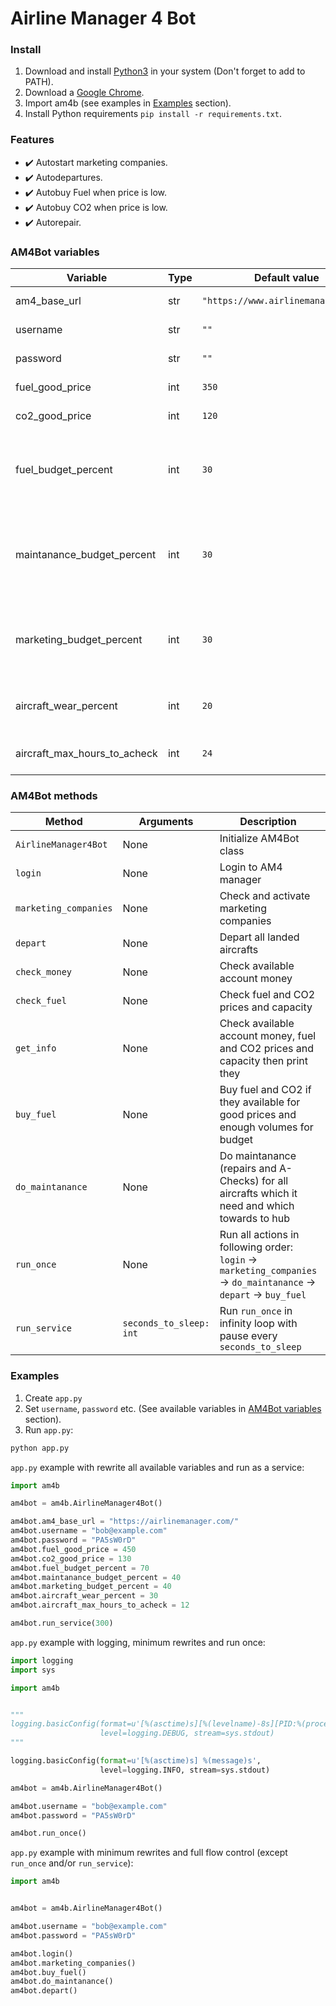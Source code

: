 # Airline Manager 4 Bot

### Install
1. Download and install [Python3](https://www.python.org/downloads/) in your system (Don't forget to add to PATH).
2. Download a [Google Chrome](https://www.google.com/chrome/).
3. Import am4b (see examples in [Examples]() section).
4. Install Python requirements `pip install -r requirements.txt`.

### Features
- ✔️ Autostart marketing companies.
- ✔️ Autodepartures.
- ✔️ Autobuy Fuel when price is low.
- ✔️ Autobuy CO2 when price is low.
- ✔️ Autorepair.

### AM4Bot variables
| Variable | Type | Default value | Description | Usage example |
|---|---|---|---|---|
| am4_base_url | str | `"https://www.airlinemanager.com/"` | Base URL string for AM4 site | `am4bot.am4_base_url = "https://airlinemanager.com/"` |
| username | str | `""` | Username/email for AM4 | `am4bot.username = "bob@example.com"` |
| password | str | `""` | Password for AM4 | `am4bot.password = "PA5sW0rD"` |
| fuel_good_price | int | `350` | Fuel good price for buying | `am4bot.fuel_good_price = 450` |
| co2_good_price | int | `120` | CO2 good price for buying | `am4bot.co2_good_price = 130` |
| fuel_budget_percent | int | `30` | Budged in percent from total amount of money for buying fuel and CO2 | `am4bot.fuel_budget_percent = 70` |
| maintanance_budget_percent | int | `30` | Budged in percent from total amount of money for maintanance (repairs and A-Checks) | `am4bot.maintanance_budget_percent = 40` |
| marketing_budget_percent | int | `30` | Budged in percent from total amount of money for marketing companies | `am4bot.marketing_budget_percent = 40` |
| aircraft_wear_percent | int | `20` | Maximum percent of wear aircraft for repair | `am4bot.aircraft_wear_percent = 30` |
| aircraft_max_hours_to_acheck | int | `24` | Maximum hours before aircraft needs A-Check | `am4bot.aircraft_max_hours_to_acheck = 12` |

### AM4Bot methods

| Method | Arguments | Description | Usage example |
|---|---|---|---|
| `AirlineManager4Bot` | None | Initialize AM4Bot class | `am4bot = am4b.AirlineManager4Bot()` |
| `login` | None | Login to AM4 manager | `am4bot.login()` |
| `marketing_companies` | None | Check and activate marketing companies | `am4bot.marketing_companies()` |
| `depart` | None | Depart all landed aircrafts | `am4bot.depart()` |
| `check_money` | None | Check available account money | `am4bot.check_money()` |
| `check_fuel` | None | Check fuel and CO2 prices and capacity | `am4bot.check_fuel()` |
| `get_info` | None | Check available account money, fuel and CO2 prices and capacity then print they | `am4bot.get_info()` |
| `buy_fuel` | None | Buy fuel and CO2 if they available for good prices and enough volumes for budget | `am4bot.buy_fuel()` |
| `do_maintanance` | None | Do maintanance (repairs and A-Checks) for all aircrafts which it need and which towards to hub | `am4bot.do_maintanance()` |
| `run_once` | None | Run all actions in following order: `login` -> `marketing_companies` -> `do_maintanance` -> `depart` -> `buy_fuel` | `am4bot.run_once()` |
| `run_service` | `seconds_to_sleep: int` | Run `run_once` in infinity loop with pause every `seconds_to_sleep` | `am4bot.run_service(seconds_to_sleep=300)` |

### Examples
1. Create `app.py`
2. Set `username`, `password` etc. (See available variables in [AM4Bot variables]() section).
3. Run `app.py`:
``` bash
python app.py
```

`app.py` example with rewrite all available variables and run as a service:

``` python
import am4b

am4bot = am4b.AirlineManager4Bot()

am4bot.am4_base_url = "https://airlinemanager.com/"
am4bot.username = "bob@example.com"
am4bot.password = "PA5sW0rD"
am4bot.fuel_good_price = 450
am4bot.co2_good_price = 130
am4bot.fuel_budget_percent = 70
am4bot.maintanance_budget_percent = 40
am4bot.marketing_budget_percent = 40
am4bot.aircraft_wear_percent = 30
am4bot.aircraft_max_hours_to_acheck = 12

am4bot.run_service(300)
```

`app.py` example with logging, minimum rewrites and run once:
``` python
import logging
import sys

import am4b


"""
logging.basicConfig(format=u'[%(asctime)s][%(levelname)-8s][PID:%(process)d] %(funcName)s.%(lineno)d: %(message)s', 
                    level=logging.DEBUG, stream=sys.stdout)
"""

logging.basicConfig(format=u'[%(asctime)s] %(message)s', 
                    level=logging.INFO, stream=sys.stdout)

am4bot = am4b.AirlineManager4Bot()

am4bot.username = "bob@example.com"
am4bot.password = "PA5sW0rD"

am4bot.run_once()
```

`app.py` example with minimum rewrites and full flow control (except `run_once` and/or `run_service`):
``` python
import am4b


am4bot = am4b.AirlineManager4Bot()

am4bot.username = "bob@example.com"
am4bot.password = "PA5sW0rD"

am4bot.login()
am4bot.marketing_companies()
am4bot.buy_fuel()
am4bot.do_maintanance()
am4bot.depart()
```